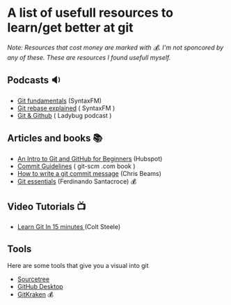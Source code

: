 # A list of usefull resources to learn/get better at git

_Note: Resources that cost money are marked with 💰. I'm not sponcored by any of these. These are resources I found usefull myself._

## Podcasts 🔉

* [Git fundamentals](https://open.spotify.com/episode/3E9rAq4OUO5KNH9dEFVony?si=8LiF43NqSHOWsF05sE4hnQ) (SyntaxFM)
* [Git rebase explained](https://open.spotify.com/episode/0Sxv86yBWWA9RJRisMUj7C?si=4XnZkeYIR66PdX3vl5EhGw) ( SyntaxFM )
* [Git & Github](https://www.ladybug.dev/episodes/git-and-github) ( Ladybug podcast )

## Articles and books 📚
* [An Intro to Git and GitHub for Beginners](https://product.hubspot.com/blog/git-and-github-tutorial-for-beginners) (Hubspot)
* [Commit Guidelines](https://www.git-scm.com/book/en/v2/Distributed-Git-Contributing-to-a-Project#_commit_guidelines) ( git-scm .com book )
* [How to write a git commit message](https://chris.beams.io/posts/git-commit/) (Chris Beams)
* [Git essentials](https://www.packtpub.com/product/git-essentials/9781785287909)  (Ferdinando Santacroce) 💰

## Video Tutorials 📺
* [Learn Git In 15 minutes ](https://www.youtube.com/watch?v=USjZcfj8yxE) (Colt Steele)


## Tools
Here are some tools that give you a visual into git

* [Sourcetree](https://www.sourcetreeapp.com/)
* [GitHub Desktop](https://desktop.github.com/)
* [GitKraken](https://www.gitkraken.com/download) 💰
